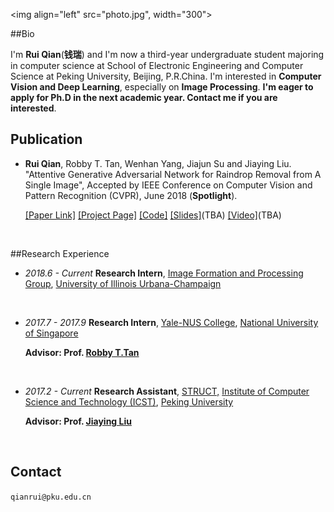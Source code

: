 <img align="left" src="photo.jpg", width="300"> 

##Bio

I'm **Rui Qian**(**钱瑞**) and I'm now a third-year undergraduate student majoring in computer science at School of Electronic Engineering and Computer Science at Peking University, Beijing, P.R.China. I'm interested in **Computer Vision and Deep Learning**, especially on **Image Processing**. **I'm eager to apply for Ph.D in the next academic year. Contact me if you are interested**.

 

## Publication

+ **Rui Qian**, Robby T. Tan, Wenhan Yang, Jiajun Su and Jiaying Liu. "Attentive Generative Adversarial Network for Raindrop Removal from A Single Image", Accepted by IEEE Conference on Computer Vision and Pattern Recognition (CVPR), June 2018 (**Spotlight**).

  [[Paper Link]](https://arxiv.org/abs/1711.10098) [[Project Page]](https://rui1996.github.io/raindrop/raindrop_removal.html) [[Code]](https://github.com/rui1996/DeRaindrop) [[Slides]]()(TBA) [[Video]]()(TBA)

  ​

##Research Experience

+ *2018.6 -  Current*   **Research Intern**, [Image Formation and Processing Group](http://ifp-uiuc.github.io/), [University of Illinois Urbana-Champaign](http://illinois.edu/)

  ​


+ *2017.7 - 2017.9*     **Research Intern**, [Yale-NUS College](https://www.yale-nus.edu.sg/), [National University of Singapore](http://www.nus.edu.sg/) 

  **Advisor:  Prof. [Robby T.Tan](http://tanrobby.github.io/)**

  ​


+ *2017.2 - Current*   **Research Assistant**, [STRUCT,](http://www.icst.pku.edu.cn/struct/)  [Institute of Computer Science and Technology (ICST)](http://www.icst.pku.edu.cn/index.php?s=/Home/Index/index/lang/en.html), [Peking University](http://english.pku.edu.cn/)

  **Advisor: Prof. [Jiaying Liu](http://www.icst.pku.edu.cn/struct/people/liujiaying.html)**

  ​

## Contact

`qianrui@pku.edu.cn`



